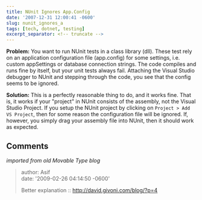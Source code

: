 ```yaml
---
title: NUnit Ignores App.Config
date: '2007-12-31 12:00:41 -0600'
slug: nunit_ignores_a
tags: [tech, dotnet, testing]
excerpt_separator: <!-- truncate -->
---
```


**Problem:** You want to run NUnit tests in a class library (dll). These test
rely on an application configuration file (app.config) for some settings, i.e.
custom appSettings or database connection strings. The code compiles and runs
fine by itself, but your unit tests always fail. Attaching the Visual Studio
debugger to NUnit and stepping through the code, you see that the config seems
to be ignored.

<!-- truncate -->

**Solution:** This is a perfectly reasonable thing to do, and it works fine.
That is, it works if your "project" in NUnit consists of the assembly, not the
Visual Studio Project. If you setup the NUnit project by clicking on `Project >
Add VS Project`, then for some reason the configuration file will be ignored.
If, however, you simply drag your assembly file into NUnit, then it should work
as expected.

## Comments

_imported from old Movable Type blog_

> author: Asif<br>
> date: '2009-02-26 04:14:50 -0600'
>
> Better explanation :: http://david.givoni.com/blog/?p=4
